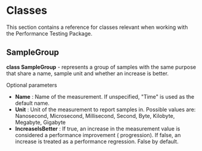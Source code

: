 # Classes

This section contains a reference for classes relevant when working with the Performance Testing Package.

## SampleGroup

**class SampleGroup** - represents a group of samples with the same purpose that share a name, sample unit and whether
an increase is better.

Optional parameters

- **Name** : Name of the measurement. If unspecified, "Time" is used as the default name.
- **Unit** : Unit of the measurement to report samples in. Possible values are:
  Nanosecond, Microsecond, Millisecond, Second, Byte, Kilobyte, Megabyte, Gigabyte
- **IncreaseIsBetter** : If true, an increase in the measurement value is considered a performance improvement (
  progression). If false, an increase is treated as a performance regression. False by default.

